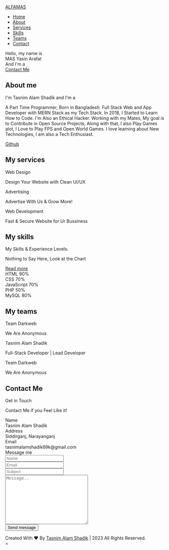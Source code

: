 <!DOCTYPE html>
<html lang="en">
<head>
<meta charset="UTF-8">
<meta name="viewport" content="width=device-width, initial-scale=1.0">
<title>Portfolio - Tasnim Alam Shadik</title>
<link rel="stylesheet" href="style.css">
<link rel="stylesheet" href="https://cdnjs.cloudflare.com/ajax/libs/font-awesome/5.15.3/css/all.min.css" />
<script src="https://code.jquery.com/jquery-3.5.1.min.js" type="adfccffb3034a7c313a18be2-text/javascript"></script>
<script src="https://cdnjs.cloudflare.com/ajax/libs/typed.js/2.0.11/typed.min.js" type="adfccffb3034a7c313a18be2-text/javascript"></script>
<script src="https://cdnjs.cloudflare.com/ajax/libs/waypoints/4.0.1/jquery.waypoints.min.js" type="adfccffb3034a7c313a18be2-text/javascript"></script>
<script src="https://cdnjs.cloudflare.com/ajax/libs/OwlCarousel2/2.3.4/owl.carousel.min.js" type="adfccffb3034a7c313a18be2-text/javascript"></script>
<link rel="stylesheet" href="https://cdnjs.cloudflare.com/ajax/libs/OwlCarousel2/2.3.4/assets/owl.carousel.min.css" />
</head>
<body>
<div class="scroll-up-btn">
<i class="fas fa-angle-up"></i>
</div>
<nav class="navbar">
<div class="max-width">

<div class="logo"><a href="#">ALFA<span>MAS</span></a></div>

<ul class="menu">
<li><a href="#home" class="menu-btn">Home</a></li>
<li><a href="#about" class="menu-btn">About</a></li>
<li><a href="#services" class="menu-btn">Services</a></li>
<li><a href="#skills" class="menu-btn">Skills</a></li>
<li><a href="#teams" class="menu-btn">Teams</a></li>
<li><a href="#contact" class="menu-btn">Contact</a></li>
</ul>
<div class="menu-btn">
<i class="fas fa-bars"></i>
</div>
</div>
</nav>

<section class="home" id="home">
<div class="max-width">
<div class="home-content">
<div class="text-1">Hello, my name is</div>
<div class="text-2">MAS Yasin Arafat</div>
<div class="text-3">And I'm a <span class="typing"></span></div>
<a href="#contact">Contact Me</a>
</div>
</div>
</section>

<section class="about" id="about">
<div class="max-width">
<h2 class="title">About me</h2>
<div class="about-content">
<div class="column left">
<img src="Mr. Ex.png" alt="">
</div>
<div class="column right">
<div class="text">I'm Tasnim Alam Shadik and I'm a <span class="typing-2"></span></div>
<p>A Part Time Programmer, Born in Bangladesh. Full Stack Web and App Developer with MERN Stack as my Tech Stack.
In 2018, I Started to Learn How to Code. I'm Also an Ethical Hacker. Working with my Mates, My goal is to Contribute in Open Source Projects,
Along with that, I also Play Games alot, I Love to Play FPS and Open World Games.
I love learning about New Technologies, I am also a Tech Enthusiast.</p>
<a href="https://www.github.com/dev-tasnimalamshadik69k/">Github</a>
</div>
</div>
</div>
</section>

<section class="services" id="services">
<div class="max-width">
<h2 class="title">My services</h2>
<div class="serv-content">
<div class="card">
<div class="box">
<i class="fas fa-paint-brush"></i>
<div class="text">Web Design</div>
<p>Design Your Website with Clean UI/UX</p>
</div>
</div>
<div class="card">
<div class="box">
<i class="fas fa-chart-line"></i>
<div class="text">Advertising</div>
<p>Advertise With Us & Grow More!</p>
</div>
</div>
<div class="card">
<div class="box">
<i class="fas fa-code"></i>
<div class="text">Web Development</div>
<p>Fast & Secure Website for Ur Bussiness</p>
</div>
</div>
</div>
</div>
</div>
</section>

<section class="skills" id="skills">
<div class="max-width">
<h2 class="title">My skills</h2>
<div class="skills-content">
<div class="column left">
<div class="text">My Skills & Experience Levels.</div>
<p>Nothing to Say Here,
Look at the Chart
</p>
<a href="#">Read more</a>
</div>
<div class="column right">
<div class="bars">
<div class="info">
<span>HTML</span>
<span>90%</span>
</div>
<div class="line html"></div>
</div>
<div class="bars">
<div class="info">
<span>CSS</span>
<span>70%</span>
</div>
<div class="line css"></div>
</div>
<div class="bars">
<div class="info">
<span>JavaScript</span>
<span>70%</span>
</div>
<div class="line js"></div>
</div>
<div class="bars">
<div class="info">
<span>PHP</span>
<span>50%</span>
</div>
<div class="line php"></div>
</div>
<div class="bars">
<div class="info">
<span>MySQL</span>
<span>80%</span>
</div>
<div class="line mysql"></div>
</div>
</div>
</div>
</div>
</section>

<section class="teams" id="teams">
<div class="max-width">
<h2 class="title">My teams</h2>
<div class="carousel owl-carousel">
<div class="card">
<div class="box">
<img src="team.darkweb.jpg" alt="">
<div class="text">Team Darkweb</div>
<p>We Are Anonymous</p>
</div>
</div>
<div class="card">
<div class="box">
<img src="316535145_863840064789453_9205238545665446369_n (1).jpg" alt="">
<div class="text">Tasnim Alam Shadik</div>
<p>Full-Stack Developer | Lead Developer</p>
</div>
</div>
<div class="card">
<div class="box">
<img src="team.darkweb.jpg" alt="">
<div class="text">Team Darkweb</div>
<p>We Are Anonymous</p>
</div>
</div>


</div>
</div>
</section>

<section class="contact" id="contact">
<div class="max-width">
<h2 class="title">Contact Me</h2>
<div class="contact-content">
<div class="column left">
<div class="text">Get in Touch</div>
<p>Contact Me if you Feel Like it!</p>
<div class="icons">
<div class="row">
<i class="fas fa-user"></i>
<div class="info">
<div class="head">Name</div>
<div class="sub-title">Tasnim Alam Shadik</div>
</div>
</div>
<div class="row">
<i class="fas fa-map-marker-alt"></i>
<div class="info">
<div class="head">Address</div>
<div class="sub-title">Siddirganj, Narayanganj</div>
</div>
</div>
<div class="row">
<i class="fas fa-envelope"></i>
<div class="info">
<div class="head">Email</div>
<div class="sub-title">tasnimalamshadik69k@gmail.com</div>
</div>
</div>
</div>
</div>
<div class="column right">
<div class="text">Message me</div>
<form action="#">
<div class="fields">
<div class="field name">
<input type="text" placeholder="Name" required>
</div>
<div class="field email">
<input type="email" placeholder="Email" required>
</div>
</div>
<div class="field">
<input type="text" placeholder="Subject" required>
</div>
<div class="field textarea">
<textarea cols="30" rows="10" placeholder="Message.." required></textarea>
</div>
<div class="button-area">
<button type="submit">Send message</button>
</div>
</form>
</div>
</div>
</div>
</section>

<footer>
<span>Created With ❤️ By <a href="https://www.fb.com/Shafin.0fficiaL.69k">Tasnim Alam Shadik</a> | <span class="far fa-copyright"></span> 2023 All Rights Reserved.</span>
</footer>
<script data-cfasync="false" src="/cdn-cgi/scripts/5c5dd728/cloudflare-static/email-decode.min.js"></script><script src="script.js" type="adfccffb3034a7c313a18be2-text/javascript"></script>
<script src="/cdn-cgi/scripts/7d0fa10a/cloudflare-static/rocket-loader.min.js" data-cf-settings="adfccffb3034a7c313a18be2-|49" defer=""></script></body>
</html>
=
